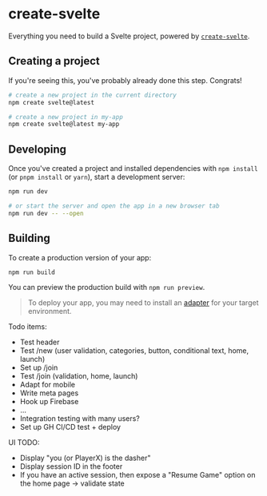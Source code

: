 # create-svelte

Everything you need to build a Svelte project, powered by [`create-svelte`](https://github.com/sveltejs/kit/tree/main/packages/create-svelte).

## Creating a project

If you're seeing this, you've probably already done this step. Congrats!

```bash
# create a new project in the current directory
npm create svelte@latest

# create a new project in my-app
npm create svelte@latest my-app
```

## Developing

Once you've created a project and installed dependencies with `npm install` (or `pnpm install` or `yarn`), start a development server:

```bash
npm run dev

# or start the server and open the app in a new browser tab
npm run dev -- --open
```

## Building

To create a production version of your app:

```bash
npm run build
```

You can preview the production build with `npm run preview`.

> To deploy your app, you may need to install an [adapter](https://kit.svelte.dev/docs/adapters) for your target environment.

Todo items:
- Test header
- Test /new (user validation, categories, button, conditional text, home, launch)
- Set up /join
- Test /join (validation, home, launch)
- Adapt for mobile
- Write meta pages
- Hook up Firebase
- ...
- Integration testing with many users?
- Set up GH CI/CD test + deploy

UI TODO:
- Display "you (or PlayerX) is the dasher"
- Display session ID in the footer
- If you have an active session, then expose a "Resume Game" option on the home page -> validate state
